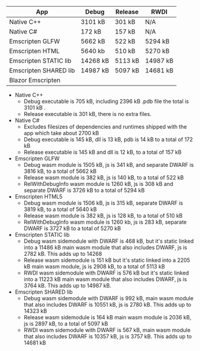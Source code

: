 
| App                   |  Debug   | Release |   RWDI  |
| ---                   |   ---    |   ---   |   ---   |
| Native C++            | 3101 kB  |  301 kB |   N/A   |
| Native C#             | 172 kB   |  157 kB |   N/A   |
| Emscripten GLFW       | 5662 kB  |  522 kB | 5294 kB |
| Emscripten HTML       | 5640 kb  |  510 kB | 5270 kB |
| Emscripten STATIC lib | 14268 kB | 5113 kB | 14987 kB|
| Emscripten SHARED lib | 14987 kB | 5097 kB | 14681 kB|
| Blazor Emscripten     |          |         |         |
 


- Native C++  
  - Debug executable is 705 kB, including 2396 kB .pdb file the total is 3101 kB .
  - Release executable is 301 kB, there is no extra files.
- Native C#
  - Excludes filesizes of dependencies and runtimes shipped with the app which take about 2700 kB
  - Debug executable is 145 kB, dll is 13 kB, pdb is 14 kB to a total of 172 kB
  - Release executable is 145 kB and dll is 12 kB, to a total of 157 kB
- Emscripten GLFW
  - Debug wasm module is 1505 kB, js is 341 kB, and separate DWARF is 3816 kB, to a total of 5662 kB 
  - Release wasm module is 382 kB, js is 140 kB, to a total of 522 kB
  - RelWithDebugInfo wasm module is 1260 kB, js is 308 kB and separate DWARF is 3726 kB to a total of 5294 kB
- Emscripten HTML5
  - Debug wasm module is 1506 kB, js is 315 kB, separate DWARF is 3819 kB, to a total of 5640 kB
  - Release wasm module is 382 kB, js is 128 kB, to a total of 510 kB
  - RelWithDebugInfo wasm module is 1260 kb, js is 283 kB, separate DWARF is 3727 kB to a total of 5270 kB
- Emscripten STATIC lib 
  - Debug wasm sidemodule with DWARF is 468 kB, but it's static linked into a 11486 kB main wasm module that also includes DWARF, js is 2782 kB. This adds up to  14268
  - Release wasm sidemodule is 151 kB but it's static linked into a 2205 kB main wasm module, js is 2908 kB, to a total of 5113 kB
  - RWDI wasm sidemodule with DWARF is 576 kB but it's static linked into a 11223 kB main wasm module that also includes DWARF, js is 3764 kB. This adds up to 14987 kB.
- Emscripten SHARED lib 
  - Debug wasm sidemodule with DWARF is 992 kB, main wasm module that also includes DWARF is 10551 kB, js is 2780 kB. This adds up to 14323 kB
  - Release wasm sidemodule is 164 kB main wasm module is 2036 kB, js is 2897 kB, to a total of 5097 kB
  - RWDI wasm sidemodule with DWARF is 567 kB, main wasm module that also includes DWARF is 10357 kB, js is 3757 kB. This adds up to 14681 kB